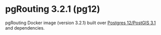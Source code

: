 # pgRouting 3.2.1 (pg12)

pgRouting Docker image (version 3.2.1) built over [Postgres 12/PostGIS 3.1](https://hub.docker.com/r/postgis/postgis) and dependencies.
